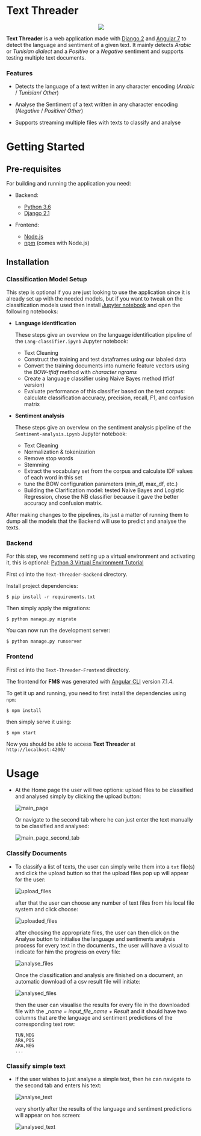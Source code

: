 # Text Threader

<p align="center">
    <img src="https://user-images.githubusercontent.com/36813986/117892826-4f0ade80-b2b1-11eb-9e60-4bce6b96cb75.jpg">
</p>

**Text Threader** is a web application made with [Django 2](https://www.djangoproject.com/download/)
and [Angular 7](https://angular.io/) to detect the language and sentiment of a given text.
It mainly detects _Arabic_ or _Tunisian dialect_ and a _Positive_ or a _Negative_ sentiment and supports testing
multiple text documents.


### Features

* Detects the language of a text written in any character encoding (_Arabic_ / _Tunisian_/ _Other_)

* Analyse the Sentiment of a text written in any character encoding (_Negative_ / _Positive_/ _Other_)

* Supports streaming multiple files with texts to classify and analyse 

# Getting Started

## Pre-requisites

For building and running the application you need:

* Backend:
    - [Python 3.6](https://www.python.org/)
    - [Django 2.1](https://www.djangoproject.com/download/)

* Frontend:
    - [Node.js](https://nodejs.org/en/download/)
    - [npm](https://www.npmjs.com/get-npm) (comes with Node.js)


## Installation

### Classification Model Setup

This step is optional if you are just looking to use the application since it is already set up with the needed models,
but if you want to tweak on the classification models used then install [Jupyter notebook](https://jupyter.org/) and open
the following notebooks:
 
* **Language identification**

    These steps give an overview on the language identification pipeline of the `Lang-classifier.ipynb` Jupyter notebook:
    
    * Text Cleaning
    * Construct the training and test dataframes using our labaled data
    * Convert the training documents into numeric feature vectors using the _BOW-tfidf_ method with _character ngrams_
    * Create a language classifier using Naive Bayes method (tfidf version)
    * Evaluate performance of this classifier based on the test corpus: calculate classification accuracy, precision,
     recall, F1, and confusion matrix

* **Sentiment analysis**

    These steps give an overview on the sentiment analysis pipeline of the `Sentiment-analysis.ipynb` Jupyter notebook:
    
    * Text Cleaning
    * Normalization & tokenization
    * Remove stop words
    * Stemming
    * Extract the vocabulary set from the corpus and calculate IDF values of each word in this set
    * tune the BOW configuration parameters (min_df, max_df, etc.)
    * Building the Clarification model: tested Naive Bayes and Logistic Regression, chose the NB classifier because it gave the better accuracy and confusion matrix.

After making changes to the pipelines, its just a matter of running them to dump all the models that the Backend will
use to predict and analyse the texts.

### Backend 

For this step, we recommend setting up a virtual environment and activating it, this is optional:
 [Python 3 Virtual Environment Tutorial](https://docs.python.org/3/tutorial/venv.html)

First `cd` into the `Text-Threader-Backend` directory.

Install project dependencies:

    $ pip install -r requirements.txt

    
Then simply apply the migrations:

    $ python manage.py migrate
    

You can now run the development server:

    $ python manage.py runserver


### Frontend

First `cd` into the `Text-Threader-Frontend` directory.

The frontend for **FMS** was generated with [Angular CLI](https://github.com/angular/angular-cli) version 7.1.4.

To get it up and running, you need to first install the dependencies using `npm`:

    $ npm install

then simply serve it using:

    $ npm start

Now you should be able to access **Text Threader** at `http://localhost:4200/`


# Usage

* At the Home page the user will two options:
    upload files to be classified and analysed simply by clicking the upload button:

    ![main_page](https://user-images.githubusercontent.com/36813986/117522379-e9fe7280-afaa-11eb-9eec-aaf8ec016934.png)

    Or navigate to the second tab where he can just enter the text manually to be classified and analysed:

    ![main_page_second_tab](https://user-images.githubusercontent.com/36813986/117522380-ea970900-afaa-11eb-94bb-de5d27a6ab4d.png)

### Classify Documents

*   To classify a list of texts, the user can simply write them into a `txt` file(s) and click the upload button
    so that the upload files pop up will appear for the user:

    ![upload_files](https://user-images.githubusercontent.com/36813986/117522381-ea970900-afaa-11eb-8cfa-be419431587e.png)

    after that the user can choose any number of text files from his local file system and click choose:

    ![uploaded_files](https://user-images.githubusercontent.com/36813986/117522382-eb2f9f80-afaa-11eb-9f8a-4eb98fa319a1.png)
    
    after choosing the appropriate files, the user can then click on the Analyse button to initialise the language and
     sentiments analysis process for every text in the documents., the user will have a visual to indicate for him the
     progress on every file:
    
    ![analyse_files](https://user-images.githubusercontent.com/36813986/117522384-ebc83600-afaa-11eb-99e7-ed0c6fba9ea0.png)

    Once the classification and analysis are finished on a document, an automatic download of a csv result file will initiate:
    
    ![analysed_files](https://user-images.githubusercontent.com/36813986/117522376-e8cd4580-afaa-11eb-94b0-6f1b92f47cc5.png)

    then the user can visualise the results for every file in the downloaded file with the __name = input_file_name + _Result__
    and it should have two columns that are the language and sentiment predictions of the corresponding text row:
        
        TUN,NEG
        ARA,POS
        ARA,NEG
        ...
        
    
    
### Classify simple text

* If the user wishes to just analyse a simple text, then he can navigate to the second tab and enters his text:

    ![analyse_text](https://user-images.githubusercontent.com/36813986/117522374-e834af00-afaa-11eb-8b2b-b13330f014f7.png)

    very shortly after the results of the language and sentiment predictions will appear on hos screen:

    ![analysed_text](https://user-images.githubusercontent.com/36813986/117522377-e965dc00-afaa-11eb-83c9-37a1c9e7d54d.png)

